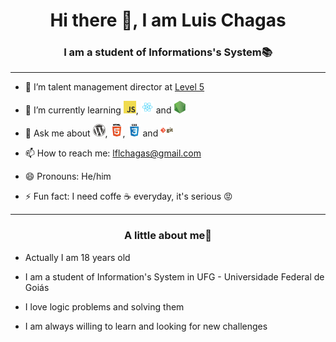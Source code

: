 <h1 align="center">Hi there 👋, I am Luis Chagas</h1>

<h3 align="center">I am a student of Informations's System📚</h3>

---

- 🔭 I’m talent management director at <a href="https://level5jr.com.br/" target="blank">Level 5</a>
- 🌱 I’m currently learning <img src="https://raw.githubusercontent.com/github/explore/80688e429a7d4ef2fca1e82350fe8e3517d3494d/topics/javascript/javascript.png" width="20px">, <img src="https://raw.githubusercontent.com/github/explore/80688e429a7d4ef2fca1e82350fe8e3517d3494d/topics/react/react.png" width="20px"> and <img src="https://raw.githubusercontent.com/github/explore/80688e429a7d4ef2fca1e82350fe8e3517d3494d/topics/nodejs/nodejs.png" width="20px">

- 💬 Ask me about <img src="https://raw.githubusercontent.com/github/explore/80688e429a7d4ef2fca1e82350fe8e3517d3494d/topics/wordpress/wordpress.png" width="20px">, <img src="https://raw.githubusercontent.com/github/explore/80688e429a7d4ef2fca1e82350fe8e3517d3494d/topics/html/html.png" width="20px">, <img src="https://raw.githubusercontent.com/github/explore/80688e429a7d4ef2fca1e82350fe8e3517d3494d/topics/css/css.png" width="20px"> and <img src="https://raw.githubusercontent.com/github/explore/80688e429a7d4ef2fca1e82350fe8e3517d3494d/topics/git/git.png" width="20px">

- 📫 How to reach me: lflchagas@gmail.com

- 😄 Pronouns: He/him

- ⚡ Fun fact: I need coffe ☕ everyday, it's serious 😡


---

<h3 align="center">A little about me📝</h3>

- Actually I am 18 years old

- I am a student of Information's System in UFG - Universidade Federal de Goiás

- I love logic problems and solving them

- I am always willing to learn and looking for new challenges

<!--
**LuisFernandoChagas/LuisFernandoChagas** is a ✨ _special_ ✨ repository because its `README.md` (this file) appears on your GitHub profile.

Here are some ideas to get you started:

- 🔭 I’m currently working on ...
- 🌱 I’m currently learning ...
- 👯 I’m looking to collaborate on ...
- 🤔 I’m looking for help with ...
- 💬 Ask me about ...
- 📫 How to reach me: ...
- 😄 Pronouns: ...
- ⚡ Fun fact: ...
-->
